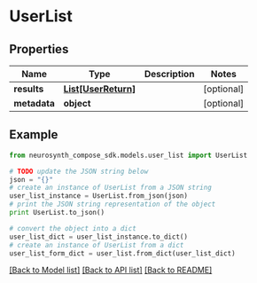 # UserList


## Properties
Name | Type | Description | Notes
------------ | ------------- | ------------- | -------------
**results** | [**List[UserReturn]**](UserReturn.md) |  | [optional] 
**metadata** | **object** |  | [optional] 

## Example

```python
from neurosynth_compose_sdk.models.user_list import UserList

# TODO update the JSON string below
json = "{}"
# create an instance of UserList from a JSON string
user_list_instance = UserList.from_json(json)
# print the JSON string representation of the object
print UserList.to_json()

# convert the object into a dict
user_list_dict = user_list_instance.to_dict()
# create an instance of UserList from a dict
user_list_form_dict = user_list.from_dict(user_list_dict)
```
[[Back to Model list]](../README.md#documentation-for-models) [[Back to API list]](../README.md#documentation-for-api-endpoints) [[Back to README]](../README.md)


